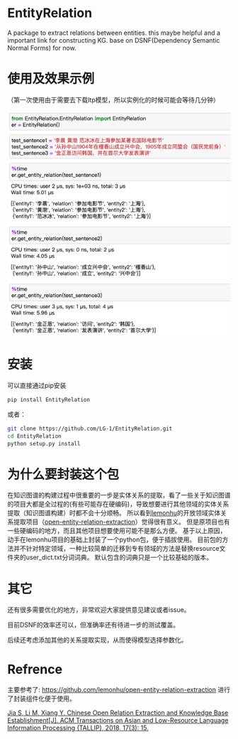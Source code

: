# EntityRelation
A package to extract relations between entities. this maybe helpful and a important link for constructing KG. base on DSNF(Dependency Semantic Normal Forms) for now.


# 使用及效果示例
（第一次使用由于需要去下载ltp模型，所以实例化的时候可能会等待几分钟）
<p align="center"><img src="images/sample.png?raw=true"/></p>

# 安装
可以直接通过pip安装
``` bash
pip install EntityRelation
``` 

或者：
``` bash
git clone https://github.com/LG-1/EntityRelation.git
cd EntityRelation
python setup.py install
``` 


# 为什么要封装这个包
在知识图谱的构建过程中很重要的一步是实体关系的提取，看了一些关于知识图谱的项目大都是全过程的(有些可能存在硬编码)，导致想要进行其他领域的实体关系提取（知识图谱构建）时都不会十分顺畅。
所以看到[lemonhu](https://github.com/lemonhu)的开放领域实体关系提取项目（[open-entity-relation-extraction](https://github.com/lemonhu/open-entity-relation-extraction)）觉得很有意义。
但是原项目也有一些硬编码的地方，而且其他项目想要使用可能不是那么方便。
基于以上原因，动手在lemonhu项目的基础上封装了一个python包，便于插拔使用。
目前包的方法并不针对特定领域，一种比较简单的迁移到专有领域的方法是替换resource文件夹的user_dict.txt分词词典。
默认包含的词典只是一个比较基础的版本。


# 其它
还有很多需要优化的地方，非常欢迎大家提供意见建议或者issue。

目前DSNF的效率还可以，但准确率还有待进一步的测试覆盖。

后续还考虑添加其他的关系提取实现，从而使得模型选择参数化。



# Refrence
主要参考了: https://github.com/lemonhu/open-entity-relation-extraction
进行了封装组件化便于使用。

[Jia S, Li M, Xiang Y. Chinese Open Relation Extraction and Knowledge Base Establishment[J]. ACM Transactions on Asian and Low-Resource Language Information Processing (TALLIP), 2018, 17(3): 15.](https://www.researchgate.net/profile/Shengbin_Jia2/publication/323198509_Chinese_Open_Relation_Extraction_and_Knowledge_Base_Establishment/links/5ad80644aca272fdaf802ff1/Chinese-Open-Relation-Extraction-and-Knowledge-Base-Establishment.pdf)